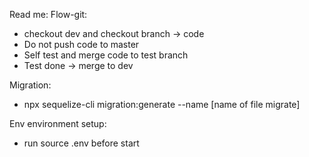 Read me:
Flow-git:

- checkout dev and checkout branch -> code
- Do not push code to master
- Self test and merge code to test branch
- Test done -> merge to dev

Migration:

- npx sequelize-cli migration:generate --name [name of file migrate]

Env environment setup:

- run source .env before start
